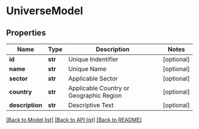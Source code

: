 # UniverseModel

## Properties
Name | Type | Description | Notes
------------ | ------------- | ------------- | -------------
**id** | **str** | Unique Indentifier | [optional] 
**name** | **str** | Unique Name | [optional] 
**sector** | **str** | Applicable Sector | [optional] 
**country** | **str** | Applicable Country or Geographic Region | [optional] 
**description** | **str** | Descriptive Text | [optional] 

[[Back to Model list]](../README.md#documentation-for-models) [[Back to API list]](../README.md#documentation-for-api-endpoints) [[Back to README]](../README.md)


